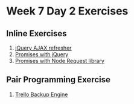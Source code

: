 # Week 7 Day 2 Exercises

## Inline Exercises

1. [jQuery AJAX refresher](http://codepen.io/moose-horizons/pen/oLGOxA?editors=0010)
1. [Promises with jQuery](http://codepen.io/moose-horizons/pen/xOXZJv?editors=0010)
1. [Promises with Node Request library](request-promise/README.md)

## Pair Programming Exercise

1. [Trello Backup Engine](trello-backup/README.md)
